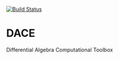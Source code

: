 [![Build Status](https://travis-ci.org/abgandar/dace.svg?branch=master)](https://travis-ci.org/abgandar/dace)

# DACE
Differential Algebra Computational Toolbox
